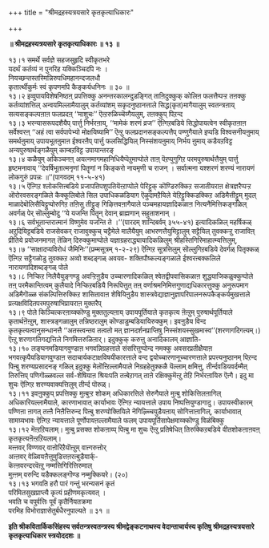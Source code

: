 +++
title = "श्रीमद्रहस्यत्रयसारे कृतकृत्याधिकारः"

+++


**॥ श्रीमद्रहस्यत्रयसारे कृतकृत्याधिकारः ॥ १३ ॥**

१३।१ समर्थे सर्वज्ञे सहजसुहृदि स्वीकृतभरे  
यदर्थं कर्तव्यं न पुनरिह यक्किञ्चिदपि नः ।  
नियच्छन्तस्तस्मिन्निरुपधिमहानन्दजलधौ  
कृतार्त्थीकुर्मः स्वं कृपणमपि कैङ्कर्यधनिनः ॥ ३० ॥  
१३।२ इव्वुपायविशेषनिष्ठऩ् प्रपत्तिक्कु अनन्तरकालन्दुडङ्गित् ताऩिदुक्कुक् कोलिऩ फलत्तैप्पऱ्ऱ तऩक्कु कर्तव्यांशत्तिल् अन्वयमिल्लामैयालुम् कर्तव्यांशम् सकृदनुष्ठानत्ताले सिद्ध(कृत)मागैयालुम् स्वतन्त्रऩाय् सत्यसङ्कल्पऩाऩ फलप्रदऩ् ‘‘माशुचः’’ ऎऩ्ऱरुळिच्चॆय्गैयलुम्, तऩक्कुप् पिऱन्द  
१३।३ भरन्यासरूपदशैयैप् पार्त्तु निर्भरऩाय्, ‘‘मामेकं शरणं व्रज’’ ऎऩ्गिऱबडिये सिद्धोपायत्वेन स्वीकृतऩाऩ सर्वेश्वरऩ् ‘‘अहं त्वा सर्वपापेभ्यो मोक्षयिष्यामि’’ ऎऩ्ऱु फलप्रदानसङ्कल्पत्तैप् पण्णुगैयाले इप्पडि विश्वसनीयऩुमाय् समर्थऩुमाय् उपायभूतऩुमाऩ ईश्वरऩैप् पार्त्तु फलसिद्धियिल् निस्संशयऩुमाय् निर्भय ऩुमाय् कडैयऱविट्ट अन्यपुरुषार्थङ्गळैयुम् काम्बऱविट्ट उपायान्तरङ्  
१३।४ कळैयुम् अकिञ्चनऩ् अयत्नमागमहानिधियैप्पॆऱुमाप्पोले ताऩ् पॆऱप्पुगुगिऱ परमपुरुषार्थत्तैयुम् पार्त्तु हृष्टमनावाय् ‘‘देवर्षिभूतात्मनृणां पितॄणां न किङ्करो नायमृणी च राजन् । सर्वात्मना यश्शरणं शरण्यं नारायणं लोकगुरुं प्रपन्नः ॥’’(पागवदम् ११-५-४१)  
१३।५ ऎऩ्गिऱ श्लोकत्तिऩ्बडिये प्रजापतिपशुपतियॆऩ्ऱाप्पोले पेरिट्टुक् कॊण्डिरुक्किऱ सजातीयराऩ क्षेत्रज्ञरैप्पऱ्ऱ ऒरोरवसरङ्गळिले कैक्कूलिबोले सिल उपाधिकळडियाग ऎऴुदामऱैयिले येऱिट्टुक्किडक्किऱ अडिमैत्तीट्टुम् मुदल् माळादेबॊलिसैयिट्टुप्पोरुगिऱ तऩिसु तीट्टुङ् गिऴित्तवऩागैयाले पञ्चमहायज्ञादिकळाऩ नित्यनैमित्तिकङ्गळिल् अवर्गळ् पेर् सॊल्लुम्बोदु ‘‘ये यजन्ति पितॄन् देवान् ब्राह्मणान् सहुताशनान् ।  
१३।६ सर्वभूतान्तरात्मानं विष्णुमेव यजन्ति ते ।’’(पारदम् शान्दिबर्वम् ३५५-४१) इत्यादिकळिल् महर्षिकळ् अऱुदियिट्टबडिये राजसेवकर् राजावुक्कुच् चट्टैमेले मालैयैयुम् आभरणत्तैयुमिट्टालुम् सट्टैयिल् तुवक्कऱ्ऱु राजाविऩ् प्रीतिये प्रयोजनमागत् तॆळिन् दिरुक्कुमाप्पोले यज्ञाग्रहराद्ध्यायादिकळिलुम् श्रीहस्तिगिरिमाहात्म्यत्तिलुम्,  
१३।७ ‘‘साक्षादप्यविरोधं जैमिनिः’’(प्रम्मसूत्रम् १-२-२९) ऎऩ्गिऱ सूत्रत्तिलुम् सॊल्लुगिऱबडिये देवर्गळ् पितृक्कळ् ऎऩ्गिऱ सट्टैगळोडु तुवक्कऱ अव्वो शब्दङ्गळ् अवयव- शक्तिपौष्कल्यङ्गळाले ईश्वरऩ्बक्कलिले नारायणादिशब्दङ्गळ् पोले  
१३।८ निऱ्किऱ निलैयैयुङ्गण्डु अवऱ्ऱिऩुडैय उच्चारणादिकळिल् श्वेतद्वीपवासिकळाऩ शुद्धयाजिकळुक्कुप्पोले तऩ् परमैकान्तित्वम् कुलैयादे निऱ्किऱबडियै निरूपित्तुत् तऩ् वर्णाश्रमनिमित्तगुणाद्यधिकारत्तुक्कु अनुरूपमाग अडिमैगॊळ्ळ संकल्पित्तिरुक्किऱ शासितावाऩ शेषियिऩुडैय शास्त्रवेद्याज्ञानुज्ञापरिपालनरूपकैङ्कर्यमुखत्ताले प्रत्यक्षविदितपरमपुरुषाभिप्रायराऩ मुक्तरैप्  
१३।९ पोले किञ्चित्करऩाय्क्कॊण्डु मुक्ततुल्यऩाय् उपायपूर्तियाले कृतकृत्य ऩॆऩ्ऱुम् पुरुषार्थपूर्तियाले कृतार्थऩॆऩ्ऱुम्, शास्त्रङ्गळालुम् तन्निष्ठरालुम् कॊण्डाडुम्बडियायिरुक्कुम्। इवऩुडैय विन्द कृतकृत्यत्वानुसन्धानत्तै ‘‘अतस्त्वन्तव तत्वतो मत् ज्ञानदर्शनप्राप्तिषु निस्संशयस्सुखमास्व’’(शरणागदिगत्यम्।) ऎऩ्ऱु शरणागतिगद्यत्तिले निगमित्तरुळिऩार्। इदुक्कुक् करुत्तु अनादिकालम् आज्ञाति-  
१३।१० लङ्घनमडियागवुण्डाऩ भगवन्निग्रहत्ताले संसरित्तुप्पोन्द नमक्कु अवसरप्रतीक्षैयाऩ भगवत्कृपैयडियागवुण्डाऩ सदाचार्यकटाक्षविषयीकारत्ताले वन्द द्वयोच्चारणानूच्चारणत्ताले प्रपत्त्यनुष्ठानम् पिऱन्द पिऩ्बु शरण्यप्रसादनङ् गळिल् इदुक्कु मेलॊऩ्ऱिल्लामैयाले निग्रहहेतुक्कळै यॆल्लाम् क्षमित्तु, तीर्न्दवडियवर्दम्मैत् तिरुत्तिप् पणिगॊळ्ळवल्ल सर्व-शेषियाऩ श्रियःपति तऩ्बेऱागत् ताऩे रक्षिक्कुमॆऩ्ऱु तेऱि निर्भरऩायिरु ऎऩ्गै। इदु मा शुचः ऎऩ्गिऱ शरण्यवाक्यत्तिलुम् तीर्न्द पॊरुळ्।  
१३।११ इवऩुक्कुप् प्रपत्तिक्कु मुऩ्बुऱ्ऱ शोकम् अधिकारत्तिले सेरुगैयाले मुऩ्बु शोकित्तिलऩागिल् अधिकारियल्लामैयाले, कारणाभावात् कार्याभावः ऎऩ्गिऱ न्यायत्ताले उपाय निष्पत्तियुण्डागादु। उपायस्वीकारम् पण्णिऩा ऩागत् तऩ्ऩै निऩैत्तिरुन्द पिऩ्बु शरण्योक्तियिले नॆगिऴ्च्चियुडैयऩाय् सोगित्ताऩागिल्, कार्याभावात् सामग्र्यभावः ऎऩ्गिऱ न्यायत्ताले पूर्णोपायऩल्लामैयाले फलम् उपायपूर्तिसापेक्षमाय्क्कॊण्डु विळंबिक्कु  
१३।१२ मॆऩ्ऱऱियलाम्। मुऩ्बु प्रसक्त शोकऩाय्प् पिऩ्बु मा शुचः ऎऩ्ऱु प्रतिषेधित् तिरुक्किऱबडिये वीतशोकऩाऩवऩ् कृतकृत्यऩॆऩ्ऱऱियलाम्।  
मऩ्ऩवर् विण्णवर् वाऩोरिऱैयॊऩ्ऱुम् वाऩ्गरुत्तोर्  
अऩ्ऩवर् वेळ्वियऩैत्तुमुडित्तऩरऩ्बुडैयार्क्-  
कॆऩ्ऩवरन्दरवॆऩ्ऱु नम्मत्तिगिरित्तिरुमाल्  
मुऩ्ऩम् वरुन्दि यडैक्कलङ्गॊण्ड नम्मुक्कियरे। (२०)  
१३।१३ भगवति हरौ पारं गन्तुं भरन्यसनं कृतं  
परिमितसुखप्राप्त्यै कृत्यं प्रहीणमकृत्यवत् ।  
भवति च वपुर्वत्तिः पूर्वं कृतैर्नियतक्रमा  
परमिह विभोराज्ञासेतुर्बधैरनुपाल्यते ॥ ३१ ॥

**इति श्रीकवितार्किकसिंहस्य सर्वतन्त्रस्वतन्त्रस्य श्रीमद्वेङ्कटनाथस्य वेदान्ताचार्यस्य कृतिषु श्रीमद्रहस्यत्रयसारे कृतकृत्याधिकार स्त्रयोददशः ॥**

